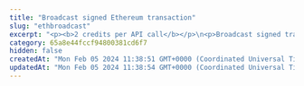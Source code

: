 ```yaml
---
title: "Broadcast signed Ethereum transaction"
slug: "ethbroadcast"
excerpt: "<p><b>2 credits per API call</b></p>\n<p>Broadcast signed transaction to Ethereum blockchain. This method is used internally from Tatum KMS or Tatum client libraries.\nIt is possible to create custom signing mechanism and use this method only for broadcasting data to the blockchain.</p>"
category: 65a8e44fccf94800381cd6f7
hidden: false
createdAt: "Mon Feb 05 2024 11:38:51 GMT+0000 (Coordinated Universal Time)"
updatedAt: "Mon Feb 05 2024 11:38:54 GMT+0000 (Coordinated Universal Time)"
---
```

